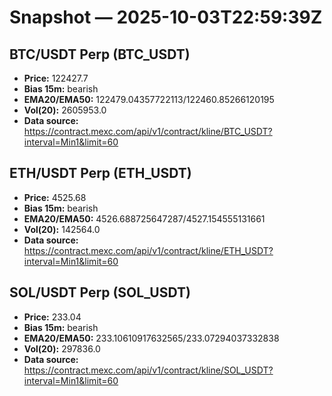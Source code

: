 # Snapshot — 2025-10-03T22:59:39Z

## BTC/USDT Perp (BTC_USDT)
- **Price:** 122427.7
- **Bias 15m:** bearish
- **EMA20/EMA50:** 122479.04357722113/122460.85266120195
- **Vol(20):** 2605953.0
- **Data source:** https://contract.mexc.com/api/v1/contract/kline/BTC_USDT?interval=Min1&limit=60

## ETH/USDT Perp (ETH_USDT)
- **Price:** 4525.68
- **Bias 15m:** bearish
- **EMA20/EMA50:** 4526.688725647287/4527.154555131661
- **Vol(20):** 142564.0
- **Data source:** https://contract.mexc.com/api/v1/contract/kline/ETH_USDT?interval=Min1&limit=60

## SOL/USDT Perp (SOL_USDT)
- **Price:** 233.04
- **Bias 15m:** bearish
- **EMA20/EMA50:** 233.10610917632565/233.07294037332838
- **Vol(20):** 297836.0
- **Data source:** https://contract.mexc.com/api/v1/contract/kline/SOL_USDT?interval=Min1&limit=60
